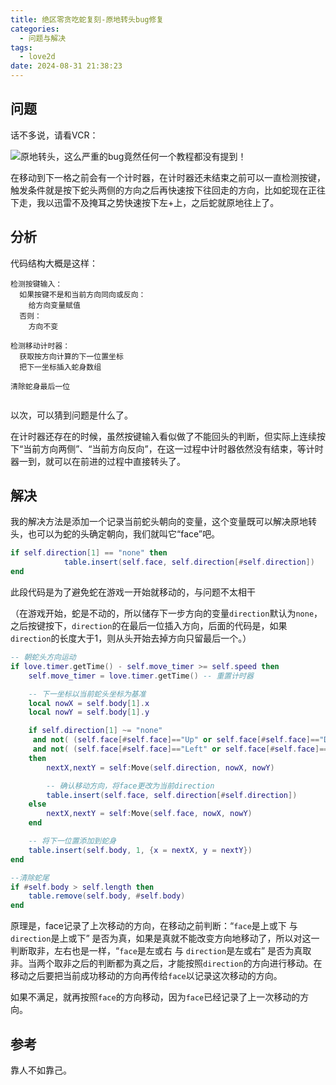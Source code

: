 ```yaml
---
title: 绝区零贪吃蛇复刻-原地转头bug修复
categories:
  - 问题与解决
tags:
  - love2d
date: 2024-08-31 21:38:23
---
```


## 问题

话不多说，请看VCR：

![原地转头，这么严重的bug竟然任何一个教程都没有提到！](images/YuanDiZhuanTou.gif)

在移动到下一格之前会有一个计时器，在计时器还未结束之前可以一直检测按键，触发条件就是按下蛇头两侧的方向之后再快速按下往回走的方向，比如蛇现在正往下走，我以迅雷不及掩耳之势快速按下左+上，之后蛇就原地往上了。


## 分析

代码结构大概是这样：

```
检测按键输入：
  如果按键不是和当前方向同向或反向：
    给方向变量赋值
  否则：
    方向不变

检测移动计时器：
  获取按方向计算的下一位置坐标
  把下一坐标插入蛇身数组

清除蛇身最后一位
  
```

以次，可以猜到问题是什么了。

在计时器还存在的时候，虽然按键输入看似做了不能回头的判断，但实际上连续按下“当前方向两侧”、“当前方向反向”，在这一过程中计时器依然没有结束，等计时器一到，就可以在前进的过程中直接转头了。

## 解决

我的解决方法是添加一个记录当前蛇头朝向的变量，这个变量既可以解决原地转头，也可以为蛇的头确定朝向，我们就叫它“face”吧。

```lua
if self.direction[1] == "none" then
            table.insert(self.face, self.direction[#self.direction])
end
```
此段代码是为了避免蛇在游戏一开始就移动的，与问题不太相干

（在游戏开始，蛇是不动的，所以储存下一步方向的变量`direction`默认为`none`，之后按键按下，`direction`的在最后一位插入方向，后面的代码是，如果`direction`的长度大于1，则从头开始去掉方向只留最后一个。）

```lua
-- 朝蛇头方向运动
if love.timer.getTime() - self.move_timer >= self.speed then
    self.move_timer = love.timer.getTime() -- 重置计时器

    -- 下一坐标以当前蛇头坐标为基准
    local nowX = self.body[1].x
    local nowY = self.body[1].y

    if self.direction[1] ~= "none"
     and not( (self.face[#self.face]=="Up" or self.face[#self.face]=="Down") and (self.direction[#self.direction]=="Up" or self.direction[#self.direction]=="Down") ) -- face为上下时direction不能为上下
     and not( (self.face[#self.face]=="Left" or self.face[#self.face]=="Right") and (self.direction[#self.direction]=="Left" or self.direction[#self.direction]=="Right") ) -- face为左右时direction不能为左右，
    then
        nextX,nextY = self:Move(self.direction, nowX, nowY)

        -- 确认移动方向，将face更改为当前direction
        table.insert(self.face, self.direction[#self.direction]) 
    else
        nextX,nextY = self:Move(self.face, nowX, nowY)
    end

    -- 将下一位置添加到蛇身
    table.insert(self.body, 1, {x = nextX, y = nextY}) 
end

--清除蛇尾
if #self.body > self.length then
    table.remove(self.body, #self.body)
end
```
原理是，face记录了上次移动的方向，在移动之前判断：“`face`是上或下 与 `direction`是上或下” 是否为真，如果是真就不能改变方向地移动了，所以对这一判断取非，左右也是一样，“`face`是左或右 与 `direction`是左或右” 是否为真取非。当两个取非之后的判断都为真之后，才能按照`direction`的方向进行移动。在移动之后要把当前成功移动的方向再传给`face`以记录这次移动的方向。

如果不满足，就再按照`face`的方向移动，因为`face`已经记录了上一次移动的方向。


## 参考

靠人不如靠己。